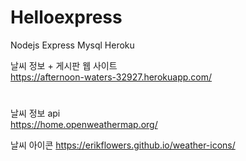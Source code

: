 # Helloexpress

Nodejs Express Mysql Heroku

날씨 정보 + 게시판 웹 사이트  
https://afternoon-waters-32927.herokuapp.com/  

#

날씨 정보 api   
https://home.openweathermap.org/  


날씨 아이콘
https://erikflowers.github.io/weather-icons/  
